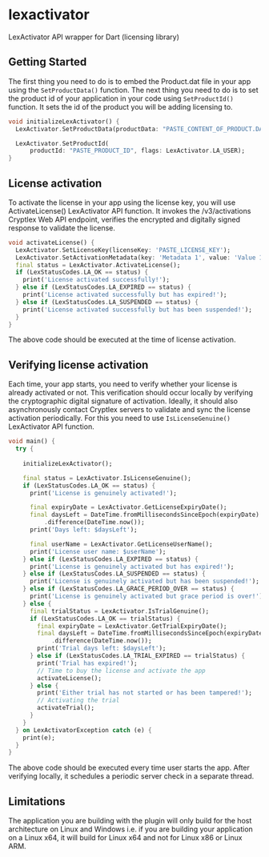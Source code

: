 # lexactivator

LexActivator API wrapper for Dart (licensing library) 

## Getting Started

The first thing you need to do is to embed the Product.dat file in your app using the `SetProductData()` function. The next thing you need to do is to set the product id of your application in your code using `SetProductId()` function. It sets the id of the product you will be adding licensing to.

```dart
void initializeLexActivator() {
  LexActivator.SetProductData(productData: "PASTE_CONTENT_OF_PRODUCT.DAT_FILE");

  LexActivator.SetProductId(
      productId: "PASTE_PRODUCT_ID", flags: LexActivator.LA_USER);
}
``` 

## License activation

To activate the license in your app using the license key, you will use ActivateLicense() LexActivator API function. It invokes the /v3/activations Cryptlex Web API endpoint, verifies the encrypted and digitally signed response to validate the license.

```dart
void activateLicense() {
  LexActivator.SetLicenseKey(licenseKey: 'PASTE_LICENSE_KEY');
  LexActivator.SetActivationMetadata(key: 'Metadata 1', value: 'Value 1');
  final status = LexActivator.ActivateLicense();
  if (LexStatusCodes.LA_OK == status) {
    print('License activated successfully!');
  } else if (LexStatusCodes.LA_EXPIRED == status) {
    print('License activated successfully but has expired!');
  } else if (LexStatusCodes.LA_SUSPENDED == status) {
    print('License activated successfully but has been suspended!');
  }
}
```

The above code should be executed at the time of license activation.

## Verifying license activation

Each time, your app starts, you need to verify whether your license is already activated or not. This verification should occur locally by verifying the cryptographic digital signature of activation. Ideally, it should also asynchronously contact Cryptlex servers to validate and sync the license activation periodically. For this you need to use `IsLicenseGenuine()` LexActivator API function.

```dart
void main() {
  try {
    
    initializeLexActivator();

    final status = LexActivator.IsLicenseGenuine();
    if (LexStatusCodes.LA_OK == status) {
      print('License is genuinely activated!');

      final expiryDate = LexActivator.GetLicenseExpiryDate();
      final daysLeft = DateTime.fromMillisecondsSinceEpoch(expiryDate)
          .difference(DateTime.now());
      print('Days left: $daysLeft');

      final userName = LexActivator.GetLicenseUserName();
      print('License user name: $userName');
    } else if (LexStatusCodes.LA_EXPIRED == status) {
      print('License is genuinely activated but has expired!');
    } else if (LexStatusCodes.LA_SUSPENDED == status) {
      print('License is genuinely activated but has been suspended!');
    } else if (LexStatusCodes.LA_GRACE_PERIOD_OVER == status) {
      print('License is genuinely activated but grace period is over!');
    } else {
      final trialStatus = LexActivator.IsTrialGenuine();
      if (LexStatusCodes.LA_OK == trialStatus) {
        final expiryDate = LexActivator.GetTrialExpiryDate();
        final daysLeft = DateTime.fromMillisecondsSinceEpoch(expiryDate)
            .difference(DateTime.now());
        print('Trial days left: $daysLeft');
      } else if (LexStatusCodes.LA_TRIAL_EXPIRED == trialStatus) {
        print('Trial has expired!');
        // Time to buy the license and activate the app
        activateLicense();
      } else {
        print('Either trial has not started or has been tampered!');
        // Activating the trial
        activateTrial();
      }
    }
  } on LexActivatorException catch (e) {
    print(e);
  }
}
```

The above code should be executed every time user starts the app. After verifying locally, it schedules a periodic server check in a separate thread.

## Limitations
The application you are building with the plugin will only build for the host architecture on Linux and Windows i.e. if you are building your application on a Linux x64, it will build for Linux x64 and not for Linux x86 or Linux ARM.